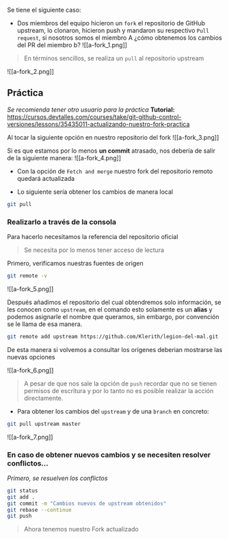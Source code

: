 Se tiene el siguiente caso:
- Dos miembros del equipo hicieron un `fork` el repositorio de GitHub upstream, lo clonaron, hicieron push y mandaron su respectivo `Pull request`, si nosotros somos el miembro A ¿cómo obtenemos los cambios del PR del miembro b?
 ![[a-fork_1.png]]
 >En términos sencillos, se realiza un `pull` al repositorio upstream
 
 ![[a-fork_2.png]]
## Práctica
*Se recomienda tener otro usuario para la práctica*
**Tutorial:** https://cursos.devtalles.com/courses/take/git-github-control-versiones/lessons/35435011-actualizando-nuestro-fork-practica

Al tocar la siguiente opción en nuestro repositorio del fork
![[a-fork_3.png]]

Si es que estamos por lo menos **un commit** atrasado, nos debería de salir de la siguiente manera:
![[a-fork_4.png]]

- Con la opción de `Fetch and merge` nuestro fork del repositorio remoto quedará actualizada

- Lo siguiente sería obtener los cambios de manera local

```bash
git pull
```

### Realizarlo a través de la consola
Para hacerlo necesitamos la referencia del repositorio oficial
>Se necesita por lo menos tener acceso de lectura

Primero, verificamos nuestras fuentes de origen

```bash
git remote -v
```

![[a-fork_5.png]]

Después añadimos el repositorio del cual obtendremos solo información, se les conocen como `upstream`, en el comando esto solamente es un **alias** y podemos asignarle el nombre que queramos, sin embargo, por convención se le llama de esa manera.

```bash
git remote add upstream https://github.com/Klerith/legion-del-mal.git
```

De esta manera si volvemos a consultar los orígenes deberian mostrarse las nuevas opciones

![[a-fork_6.png]]

>A pesar de que nos sale la opción de `push` recordar que no se tienen permisos de escritura y por lo tanto no es posible realizar la acción directamente.

- Para obtener los cambios del `upstream` y de una `branch` en concreto:
```bash
git pull upstream master
```

![[a-fork_7.png]]

### En caso de obtener nuevos cambios y se necesiten resolver conflictos...
*Primero, se resuelven los conflictos*

```bash
git status
git add .
git commit -m "Cambios nuevos de upstream obtenidos"
git rebase --continue
git push
```

>Ahora tenemos nuestro Fork actualizado







 